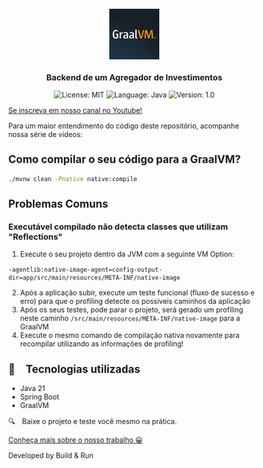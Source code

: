 <p align="center" width="100%">
    <img width="20%" src="https://github.com/buildrun-tech/buildrun-java-spring-boot-graalvm-exemplo/blob/main/images/k52X6F9e_400x400.png"> 
</p>


<h3 align="center">
  Backend de um Agregador de Investimentos
</h3>

<p align="center">

  <img alt="License: MIT" src="https://img.shields.io/badge/license-MIT-%2304D361">
  <img alt="Language: Java" src="https://img.shields.io/badge/language-java-green">
  <img alt="Version: 1.0" src="https://img.shields.io/badge/version-1.0-yellowgreen">

</p>

[Se inscreva em nosso canal no Youtube!](https://www.youtube.com/@buildrun-tech?sub_confirmation=1)

Para um maior entendimento do código deste repositório, acompanhe nossa série de vídeos:

## Como compilar o seu código para a GraalVM?

```bash
./mvnw clean -Pnative native:compile
```

## Problemas Comuns

### Executável compilado não detecta classes que utilizam "Reflections"

1. Execute o seu projeto dentro da JVM com a seguinte VM Option:
```VM Option
-agentlib:native-image-agent=config-output-dir=app/src/main/resources/META-INF/native-image
```
2. Após a aplicação subir, execute um teste funcional (fluxo de sucesso e erro) para que o profiling detecte os possíveis caminhos da aplicação
3. Após os seus testes, pode parar o projeto, será gerado um profiling neste caminho `/src/main/resources/META-INF/native-image` para a GraalVM
4. Execute o mesmo comando de compilação nativa novamente para recompilar utilizando as informações de profiling!


## :rocket: Tecnologias utilizadas

* Java 21
* Spring Boot
* GraalVM

:mag: Baixe o projeto e teste você mesmo na prática.

[Conheça mais sobre o nosso trabalho 😀](https://www.instagram.com/buildrun.tech/)

Developed by Build & Run